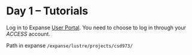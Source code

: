 # Day 1 – Tutorials

Log in to Expanse [User Portal](https://portal.expanse.sdsc.edu/). You need to choose to log in through your *ACCESS* account.

Path in expanse `/expanse/lustre/projects/csd973/`

